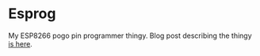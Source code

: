 # Esprog
My ESP8266 pogo pin programmer thingy. Blog post describing the thingy [is here](http://johan.kanflo.com/factory-programming-esp8266-gadgets/).
